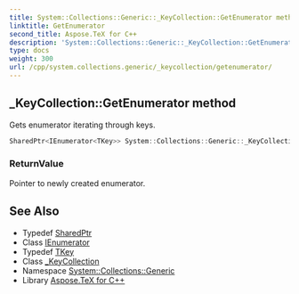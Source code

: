 ```yaml
---
title: System::Collections::Generic::_KeyCollection::GetEnumerator method
linktitle: GetEnumerator
second_title: Aspose.TeX for C++
description: 'System::Collections::Generic::_KeyCollection::GetEnumerator method. Gets enumerator iterating through keys in C++.'
type: docs
weight: 300
url: /cpp/system.collections.generic/_keycollection/getenumerator/
---
```

## _KeyCollection::GetEnumerator method


Gets enumerator iterating through keys.

```cpp
SharedPtr<IEnumerator<TKey>> System::Collections::Generic::_KeyCollection<Dict>::GetEnumerator() override
```


### ReturnValue

Pointer to newly created enumerator.

## See Also

* Typedef [SharedPtr](../../../system/sharedptr/)
* Class [IEnumerator](../../ienumerator/)
* Typedef [TKey](../tkey/)
* Class [_KeyCollection](../)
* Namespace [System::Collections::Generic](../../)
* Library [Aspose.TeX for C++](../../../)
